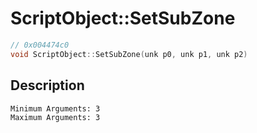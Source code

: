 # ScriptObject::SetSubZone
```c
// 0x004474c0
void ScriptObject::SetSubZone(unk p0, unk p1, unk p2)
```
## Description
```
Minimum Arguments: 3
Maximum Arguments: 3
```
